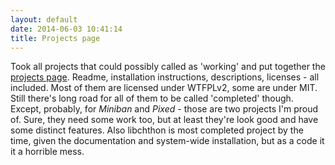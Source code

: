 ```yaml
---
layout: default
date: 2014-06-03 10:41:14
title: Projects page
---
```


Took all projects that could possibly called as 'working' and put together the [projects page](/projects.html).
Readme, installation instructions, descriptions, licenses - all included. Most of them are licensed under WTFPLv2, some are under MIT.
Still there's long road for all of them to be called 'completed' though. Except, probably, for _Miniban_ and _Pixed_ - those are two projects I'm proud of. Sure, they need some work too, but at least they're look good and have some distinct features. Also libchthon is most completed project by the time, given the documentation and system-wide installation, but as a code it it a horrible mess.

